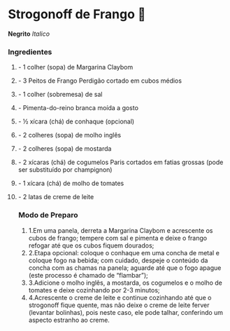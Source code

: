 # Strogonoff de Frango :chicken:

**Negrito** _Italico_ 

### Ingredientes

1. \- 1 colher (sopa) de Margarina Claybom

2. \- 3 Peitos de Frango Perdigão cortado em cubos médios

3. \- 1 colher (sobremesa) de sal

4. \- Pimenta-do-reino branca moída a gosto

5. \- ½ xícara (chá) de conhaque (opcional)

6. \- 2 colheres (sopa) de molho inglês

7. \- 2 colheres (sopa) de mostarda

8. \- 2 xícaras (chá) de cogumelos Paris cortados em fatias grossas (pode ser substituído por champignon)

9. \- 1 xícara (chá) de molho de tomates

10. \- 2 latas de creme de leite

    ### Modo de Preparo

    1. 1.Em uma panela, derreta a Margarina Claybom e acrescente os cubos de frango; tempere com sal e pimenta e deixe o frango refogar até que os cubos fiquem dourados;
    2. 2.Etapa opcional: coloque o conhaque em uma concha de metal e coloque fogo na bebida; com cuidado, despeje o conteúdo da concha com as chamas na panela; aguarde até que o fogo apague (este processo é chamado de “flambar”);
    3. 3.Adicione o molho inglês, a mostarda, os cogumelos e o molho de tomates e deixe cozinhando por 2-3 minutos;
    4. 4.Acrescente o creme de leite e continue cozinhando até que o strogonoff fique quente, mas não deixe o creme de leite ferver (levantar bolinhas), pois neste caso, ele pode talhar, conferindo um aspecto estranho ao creme.